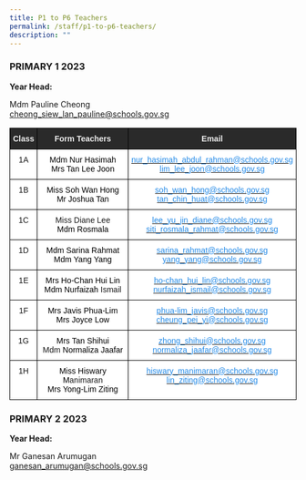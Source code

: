 ```yaml
---
title: P1 to P6 Teachers
permalink: /staff/p1-to-p6-teachers/
description: ""
---
```

### PRIMARY 1 2023



**Year Head:**

Mdm Pauline Cheong <br>
[cheong\_siew\_lan\_pauline@schools.gov.sg](mailto:cheong_siew_lan_pauline@schools.gov.sg)

<style type="text/css">
.tg  {border-collapse:collapse;border-spacing:0;}
.tg td{border-color:black;border-style:solid;border-width:1px;font-family:Arial, sans-serif;font-size:14px;
  overflow:hidden;padding:10px 5px;word-break:normal;}
.tg th{border-color:black;border-style:solid;border-width:1px;font-family:Arial, sans-serif;font-size:14px;
  font-weight:normal;overflow:hidden;padding:10px 5px;word-break:normal;}
.tg .tg-2705{background-color:#2A2A2A;color:#EEE;font-weight:bold;text-align:center;vertical-align:middle}
.tg .tg-8hqj{background-color:#2A2A2A;color:#EEE;font-weight:bold;text-align:center;vertical-align:top}
.tg .tg-7yig{background-color:#FFF;text-align:center;vertical-align:top}
.tg .tg-lb67{background-color:#FFF;color:#2289E7;text-align:center;vertical-align:top}
</style>
<table class="tg">
<thead>
  <tr>
    <th class="tg-8hqj">Class</th>
    <th class="tg-8hqj">Form Teachers</th>
    <th class="tg-2705"><span style="color:#EEE;background-color:#2A2A2A">Email</span></th>
  </tr>
</thead>
<tbody>
  <tr>
    <td class="tg-7yig">1A<br></td>
    <td class="tg-7yig"><span style="color:black">Mdm</span> <span style="color:black">Nur</span> <span style="color:black">Hasimah</span><br><span style="color:black">Mrs</span> <span style="color:black">Tan Lee Joon</span></td>
    <td class="tg-lb67"><a rel="noopener noreferrer" target="_blank" href="mailto:nur_hasimah_abdul_rahman@schools.gov.sg"><span style="text-decoration:none;color:#2289E7">nur_hasimah_abdul_rahman@schools.gov.sg </span></a><br><a rel="noopener noreferrer" target="_blank" href="mailto:lim_lee_joon@schools.gov.sg"><span style="text-decoration:none;color:#2289E7">lim_lee_joon@schools.gov.sg</span></a></td>
  </tr>
  <tr>
    <td class="tg-7yig"> 1B</td>
    <td class="tg-7yig"><span style="color:black">Miss Soh Wan Hong</span><br><span style="color:black">Mr</span> <span style="color:black">Joshua Tan</span></td>
    <td class="tg-lb67"><a href="mailto:soh_wan_hong@schools.gov.sg"><span style="text-decoration:none;color:#2289E7">soh_wan_hong@schools.gov.sg</span></a><br><a href="mailto:tan_chin_huat@schools.gov.sg"><span style="text-decoration:none;color:#2289E7">tan_chin_huat@schools.gov.sg </span></a></td>
  </tr>
  <tr>
    <td class="tg-7yig"> 1C</td>
    <td class="tg-7yig">Miss Diane Lee<br><span style="color:black">Mdm</span> <span style="color:black">Rosmala</span> </td>
    <td class="tg-lb67"><a rel="noopener noreferrer" target="_blank" href="mailto:lee_yu_jin_diane@schools.gov.sg"><span style="text-decoration:none;color:#2289E7"> lee_yu_jin_diane@schools.gov.sg</span></a><br><a rel="noopener noreferrer" target="_blank" href="mailto:siti_rosmala_rahmat@schools.gov.sg"><span style="text-decoration:none;color:#2289E7">siti_rosmala_rahmat@schools.gov.sg</span></a></td>
  </tr>
  <tr>
    <td class="tg-7yig"> 1D</td>
    <td class="tg-7yig"><span style="color:black">Mdm</span> <span style="color:black">Sarina </span><span style="font-weight:400;color:#000">Rahmat</span><br><span style="color:black">Mdm</span> <span style="color:black">Yang</span> <span style="color:black">Yang</span></td>
    <td class="tg-lb67"><a href="mailto:sarina_rahmat@schools.gov.sg"><span style="text-decoration:none;color:#2289E7">sarina_rahmat@schools.gov.sg</span></a><br><a href="mailto:yang_yang@schools.gov.sg"><span style="text-decoration:none;color:#2289E7">yang_yang@schools.gov.sg </span></a></td>
  </tr>
  <tr>
    <td class="tg-7yig"> 1E</td>
    <td class="tg-7yig"><span style="color:black">Mrs</span> <span style="color:black">Ho-Chan Hui Lin</span><br><span style="color:black">Mdm</span> <span style="color:black">Nurfaizah </span>Ismail</td>
    <td class="tg-lb67"><a href="mailto:ho-chan_hui_lin@schools.gov.sg"><span style="text-decoration:none;color:#2289E7">ho-chan_hui_lin@schools.gov.sg</span></a><br><a href="mailto:nurfaizah_ismail@schools.gov.sg"><span style="text-decoration:none;color:#2289E7">nurfaizah_ismail@schools.gov.sg </span></a></td>
  </tr>
  <tr>
    <td class="tg-7yig"> 1F</td>
    <td class="tg-7yig"><span style="color:black">Mrs</span> <span style="color:black">Javis</span> <span style="color:black">Phua-Lim</span><br><span style="color:black">Mrs</span> <span style="color:black">Joyce Low</span></td>
    <td class="tg-lb67"><a rel="noopener noreferrer" target="_blank" href="mailto:phua-lim_javis@schools.gov.sg"><span style="text-decoration:none;color:#2289E7">phua-lim_javis@schools.gov.sg </span></a><br><a rel="noopener noreferrer" target="_blank" href="mailto:cheung_pei_yi@schools.gov.sg"><span style="text-decoration:none;color:#2289E7">cheung_pei_yi@schools.gov.sg</span></a></td>
  </tr>
  <tr>
    <td class="tg-7yig"> 1G</td>
    <td class="tg-7yig"><span style="color:black">Mrs</span> <span style="color:black">Tan</span> <span style="color:black">Shihui</span><br>Mdm<span style="color:black"> Normaliza </span><span style="font-weight:400;color:#000">Jaafar</span></td>
    <td class="tg-lb67"><a rel="noopener noreferrer" target="_blank" href="mailto:zhong_shihui@schools.gov.sg"><span style="text-decoration:none;color:#2289E7">zhong_shihui@schools.gov.sg </span></a><br><a rel="noopener noreferrer" target="_blank" href="mailto:normaliza_jaafar@schools.gov.sg"><span style="text-decoration:none;color:#2289E7">normaliza_jaafar@schools.gov.sg</span></a></td>
  </tr>
  <tr>
    <td class="tg-7yig"> 1H</td>
    <td class="tg-7yig"><span style="color:black">Miss</span> <span style="color:black">Hiswary M</span>animaran<br><span style="color:black">Mrs</span> <span style="color:black">Yong-Lim</span> <span style="color:black">Ziting</span></td>
    <td class="tg-lb67"><a href="mailto:hiswary_manimaran@schools.gov.sg"><span style="text-decoration:none;color:#2289E7">hiswary_manimaran@schools.gov.sg </span></a><br><a href="mailto:lin_ziting@schools.gov.sg"><span style="text-decoration:none;color:#2289E7">lin_ziting@schools.gov.sg</span></a></td>
  </tr>
</tbody>
</table>

### PRIMARY 2 2023

**Year Head:**&nbsp;

Mr Ganesan Arumugan  <br>
[ganesan_arumugan@schools.gov.sg](mailto:ganesan_arumugan@schools.gov.sg)